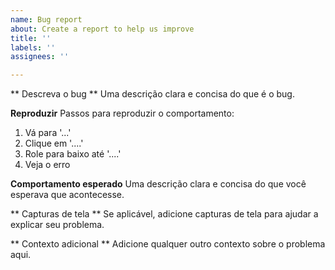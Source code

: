 ```yaml
---
name: Bug report
about: Create a report to help us improve
title: ''
labels: ''
assignees: ''

---
```


** Descreva o bug **
Uma descrição clara e concisa do que é o bug.

**Reproduzir**
Passos para reproduzir o comportamento:
1. Vá para '...'
2. Clique em '....'
3. Role para baixo até '....'
4. Veja o erro

**Comportamento esperado**
Uma descrição clara e concisa do que você esperava que acontecesse.

** Capturas de tela **
Se aplicável, adicione capturas de tela para ajudar a explicar seu problema.

** Contexto adicional **
Adicione qualquer outro contexto sobre o problema aqui.
